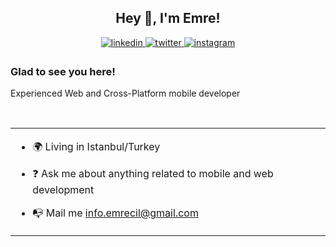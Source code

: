 ## <div align="center">Hey 👋, I'm Emre!</div>  
  

<div align="center">
<a href="https://linkedin.com/in/emrecil" target="_blank">
<img src=https://img.shields.io/badge/linkedin-%231E77B5.svg?&style=for-the-badge&logo=linkedin&logoColor=white alt=linkedin style="margin-bottom: 5px;" />
</a>
 <a href="https://twitter.com/emrec_l" target="_blank">
<img src=https://img.shields.io/badge/twitter-%2300acee.svg?&style=for-the-badge&logo=twitter&logoColor=white alt=twitter style="margin-bottom: 5px;" />
</a>
<a href="https://instagram.com/emrec.l" target="_blank">
<img src=https://img.shields.io/badge/-instagram-red?&style=for-the-badge&logo=instagram&logoColor=white alt=instagram style="margin-bottom: 5px;" />
</a>  
</div>  
  



### Glad to see you here!  
Experienced Web and Cross-Platform mobile developer
  
<br/>  


<table><tr><td valign="top" width="100%">
 

- 🌍 Living in Istanbul/Turkey  
  
- ❓ Ask me about anything related to mobile and web development

- 📭 Mail me [info.emrecil@gmail.com](mailto:info.emrecil@gmail.com)  
  

 


</td></tr></table>  


